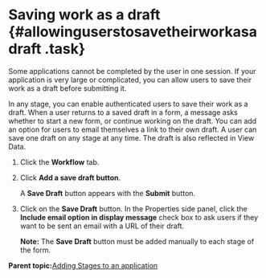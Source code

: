 # Saving work as a draft {#allowinguserstosavetheirworkasadraft .task}

Some applications cannot be completed by the user in one session. If your application is very large or complicated, you can allow users to save their work as a draft before submitting it.

In any stage, you can enable authenticated users to save their work as a draft. When a user returns to a saved draft in a form, a message asks whether to start a new form, or continue working on the draft. You can add an option for users to email themselves a link to their own draft. A user can save one draft on any stage at any time. The draft is also reflected in View Data.

1.  Click the **Workflow** tab.

2.  Click **Add a save draft button**.

    A **Save Draft** button appears with the **Submit** button.

3.  Click on the **Save Draft** button. In the Properties side panel, click the **Include email option in display message** check box to ask users if they want to be sent an email with a URL of their draft.

    **Note:** The **Save Draft** button must be added manually to each stage of the form.


**Parent topic:**[Adding Stages to an application](sub_adding_stages_toc.md)

